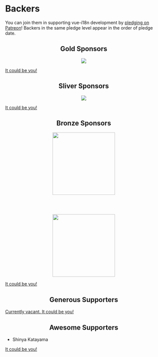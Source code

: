 # Backers

You can join them in supporting vue-i18n development by [pledging on Patreon](https://www.patreon.com/kazupon)! Backers in the same pledge level appear in the order of pledge date.

<h2 align="center">Gold Sponsors</h2>

<p align="center">
  <a href="https://nuxtjs.org/" target="_blank">
    <img src="https://raw.githubusercontent.com/intlify/vue-i18n-next/master/docs/public/nuxt.png">
  </a>
</p>

[It could be you!](https://github.com/sponsors/kazupon?o=esc)

<h2 align="center">Sliver Sponsors</h2>

<p align="center">
  <a href="https://www.codeandweb.com/babeledit?utm_campaign=vue-i18n-2019-01" target="_blank">
    <img src="https://raw.githubusercontent.com/intlify/vue-i18n-next/master/docs/public/babeledit.png">
  </a>
</p>

[It could be you!](https://github.com/sponsors/kazupon?o=esc)

<h2 align="center">Bronze Sponsors</h2>

<p align="center">
  <a href="https://zenarchitects.co.jp/" target="_blank">
    <img src="https://raw.githubusercontent.com/intlify/vue-i18n-next/master/docs/public/zenarchitects.png" width="200px">
  </a>
</p>

<br />
<br />

<p align="center">
  <a href="https://www.sendcloud.com/" target="_blank">
    <img src="https://raw.githubusercontent.com/intlify/vue-i18n-next/master/docs/public/sendcloud.svg" width="200px">
  </a>
</p>


[It could be you!](https://github.com/sponsors/kazupon?o=esc)

<h2 align="center">Generous Supporters</h2>

[Currently vacant. It could be you!](https://github.com/sponsors/kazupon?o=esc)

<h2 align="center">Awesome Supporters</h2>

- Shinya Katayama

[It could be you!](https://github.com/sponsors/kazupon?o=esc)
